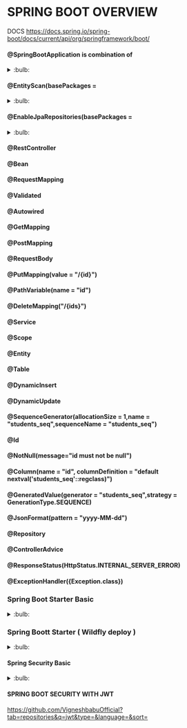# SPRING BOOT OVERVIEW

DOCS
https://docs.spring.io/spring-boot/docs/current/api/org/springframework/boot/

#### @SpringBootApplication is combination of
<details>
  <summary>:bulb:</summary>
  
  ```JS
@Configuration (used for Java-based configuration) - if not written means, no issues. But ComponentScan should be written.
@ComponentScan (used for component scanning)  - if not written means, Server will not be accessed.
@EnableAutoConfiguration (used to enable auto-configuration in Spring Boot) - if not written means, Application itself will not  build successfully / deployed.
```
REF: https://docs.spring.io/spring-boot/docs/current/api/org/springframework/boot/autoconfigure/SpringBootApplication.html

![image](https://user-images.githubusercontent.com/70185865/164116420-7d4d863c-7e0d-4406-a7ff-33d9ec58c3e3.png)

</details>

#### @EntityScan(basePackages =
<details>
  <summary>:bulb:</summary>
  
  ```JS
 Using @EntityScan will cause auto-configuration to Set the packages scanned for JPA entities.  
```
REF: 
https://docs.spring.io/spring-boot/docs/current/api/org/springframework/boot/autoconfigure/domain/EntityScan.html

</details>

#### @EnableJpaRepositories(basePackages =
<details>
  <summary>:bulb:</summary>
  
  ```JS
 Annotation to enable JPA repositories. Will scan the package of the annotated configuration class for Spring Data repositories by default.  
```
REF: 
https://docs.spring.io/spring-data/jpa/docs/current/api/org/springframework/data/jpa/repository/config/EnableJpaRepositories.html

</details>

#### @RestController
#### @Bean
#### @RequestMapping
#### @Validated
#### @Autowired
#### @GetMapping
#### @PostMapping
#### @RequestBody
#### @PutMapping(value = "/{id}")
#### @PathVariable(name = "id")
#### @DeleteMapping("/{ids}")
#### @Service
#### @Scope
#### @Entity
#### @Table
#### @DynamicInsert
#### @DynamicUpdate
#### @SequenceGenerator(allocationSize = 1,name = "students_seq",sequenceName = "students_seq")
#### @Id
#### @NotNull(message="id must not be null")
#### @Column(name = "id", columnDefinition = "default nextval('students_seq'::regclass)")
#### @GeneratedValue(generator = "students_seq",strategy = GenerationType.SEQUENCE)
#### @JsonFormat(pattern = "yyyy-MM-dd")
#### @Repository
#### @ControllerAdvice
#### @ResponseStatus(HttpStatus.INTERNAL_SERVER_ERROR)
#### @ExceptionHandler({Exception.class})

### Spring Boot Starter Basic
<details>
  <summary>:bulb:</summary>
  
 @ POM.XML
```JS
<?xml version="1.0" encoding="UTF-8"?>
<project xmlns="http://maven.apache.org/POM/4.0.0"
	xmlns:xsi="http://www.w3.org/2001/XMLSchema-instance"
	xsi:schemaLocation="http://maven.apache.org/POM/4.0.0 https://maven.apache.org/xsd/maven-4.0.0.xsd">
	<modelVersion>4.0.0</modelVersion>
	<parent>
		<groupId>org.springframework.boot</groupId>
		<artifactId>spring-boot-starter-parent</artifactId>
		<version>2.6.7</version>
		<relativePath /> <!-- lookup parent from repository -->
	</parent>
	<groupId>com.spring-boot-basic-access-refresh-tokens-jwt</groupId>
	<artifactId>spring-boot-basic-access-refresh-tokens-jwt</artifactId>
	<version>1</version>
	<packaging>war</packaging>
	<name>spring-boot-basic-access-refresh-tokens-jwt</name>
	<description>Demo project for spring-boot-basic-access-refresh-tokens-jwt</description>
	<properties>
		<java.version>11</java.version>
	</properties>
	<dependencies>
		<dependency>
			<groupId>org.springframework.boot</groupId>
			<artifactId>spring-boot-starter-web</artifactId>
		</dependency>

		<dependency>
			<groupId>org.springframework.boot</groupId>
			<artifactId>spring-boot-starter-tomcat</artifactId>
			<scope>provided</scope>
		</dependency>
    
		<dependency>
			<groupId>org.springframework.boot</groupId>
			<artifactId>spring-boot-starter-test</artifactId>
			<scope>test</scope>
		</dependency>
		    	
	</dependencies>

	<build>
		<finalName>jwt-example</finalName>
		<plugins>
			<plugin>
				<groupId>org.springframework.boot</groupId>
				<artifactId>spring-boot-maven-plugin</artifactId>
			</plugin>
			<!-- <plugin> <groupId>org.wildfly.plugins</groupId> <artifactId>wildfly-maven-plugin</artifactId> 
				<version>2.0.0.Final</version> </plugin> -->
		</plugins>
	</build>

</project>


```
#### @ application.properties
```JS

server.servlet.context-path=/jwt-example
```

</details>



### Spring Boott Starter ( Wildfly deploy )
<details>
  <summary>:bulb:</summary>
  
  @ POM.XML
```JS
<?xml version="1.0" encoding="UTF-8"?>
<project xmlns="http://maven.apache.org/POM/4.0.0"
	xmlns:xsi="http://www.w3.org/2001/XMLSchema-instance"
	xsi:schemaLocation="http://maven.apache.org/POM/4.0.0 https://maven.apache.org/xsd/maven-4.0.0.xsd">
	<modelVersion>4.0.0</modelVersion>
	<parent>
		<groupId>org.springframework.boot</groupId>
		<artifactId>spring-boot-starter-parent</artifactId>
		<version>2.6.7</version>
		<relativePath /> <!-- lookup parent from repository -->
	</parent>
	<groupId>com.spring-boot-basic-access-refresh-tokens-jwt</groupId>
	<artifactId>spring-boot-basic-access-refresh-tokens-jwt</artifactId>
	<version>1</version>
	<packaging>war</packaging>
	<name>spring-boot-basic-access-refresh-tokens-jwt</name>
	<description>Demo project for spring-boot-basic-access-refresh-tokens-jwt</description>
	<properties>
		<java.version>11</java.version>
	</properties>
	<dependencies>
		
    <dependency>
			<groupId>org.springframework.boot</groupId>
			<artifactId>spring-boot-starter-web</artifactId>
			<exclusions>
				<!-- <exclusion> <groupId>org.springframework.boot</groupId> <artifactId>spring-boot-starter-tomcat</artifactId> 
					</exclusion> -->
				<exclusion>
					<groupId>org.springframework.boot</groupId>
					<artifactId>spring-boot-starter-logging</artifactId>
				</exclusion>
			</exclusions>
		</dependency>

		<dependency>
			<groupId>org.springframework.boot</groupId>
			<artifactId>spring-boot-starter-tomcat</artifactId>
			<scope>provided</scope>
		</dependency>

		<dependency>
			<groupId>org.springframework.boot</groupId>
			<artifactId>spring-boot-starter-test</artifactId>
			<scope>test</scope>
		</dependency>
    
		<dependency> 
      <groupId>javax.servlet</groupId> 
      <artifactId>javax.servlet-api</artifactId> 
			<version>3.1.0</version>$NO-MVN-MAN-VER$ 
      <scope>provided</scope> 
    </dependency> -->
	
	</dependencies>

	<build>
		<finalName>jwt-example</finalName>
		<plugins>
			<plugin>
				<groupId>org.springframework.boot</groupId>
				<artifactId>spring-boot-maven-plugin</artifactId>
			</plugin>
			<!-- <plugin> <groupId>org.wildfly.plugins</groupId> <artifactId>wildfly-maven-plugin</artifactId> 
				<version>2.0.0.Final</version> </plugin> -->
		</plugins>
	</build>

</project>


```

@ ......Application class
```JS
If the below configuration missed means, then server routing to controller end-points will be failed

@SpringBootApplication(scanBasePackages = "com.springbootbasicaccessrefreshtokensjwt")
```

</details>



#### Spring Security Basic
<details>
  <summary>:bulb:</summary>
  
 @ POM.XML
```JS

<?xml version="1.0" encoding="UTF-8"?>
<project xmlns="http://maven.apache.org/POM/4.0.0"
	xmlns:xsi="http://www.w3.org/2001/XMLSchema-instance"
	xsi:schemaLocation="http://maven.apache.org/POM/4.0.0 https://maven.apache.org/xsd/maven-4.0.0.xsd">
	<modelVersion>4.0.0</modelVersion>
	<parent>
		<groupId>org.springframework.boot</groupId>
		<artifactId>spring-boot-starter-parent</artifactId>
		<version>2.6.7</version>
		<relativePath /> <!-- lookup parent from repository -->
	</parent>
	<groupId>com.spring-boot-basic-access-refresh-tokens-jwt</groupId>
	<artifactId>spring-boot-basic-access-refresh-tokens-jwt</artifactId>
	<version>1</version>
	<packaging>war</packaging>
	<name>spring-boot-basic-access-refresh-tokens-jwt</name>
	<description>Demo project for spring-boot-basic-access-refresh-tokens-jwt</description>
	<properties>
		<java.version>11</java.version>
	</properties>
	<dependencies>
		<dependency>
			<groupId>org.springframework.boot</groupId>
			<artifactId>spring-boot-starter-web</artifactId>
			<exclusions>
				<!-- <exclusion> <groupId>org.springframework.boot</groupId> <artifactId>spring-boot-starter-tomcat</artifactId> 
					</exclusion> -->
				<exclusion>
					<groupId>org.springframework.boot</groupId>
					<artifactId>spring-boot-starter-logging</artifactId>
				</exclusion>
			</exclusions>
		</dependency>

		<dependency>
			<groupId>org.springframework.boot</groupId>
			<artifactId>spring-boot-starter-tomcat</artifactId>
			<scope>provided</scope>
		</dependency>
		<dependency>
			<groupId>org.springframework.boot</groupId>
			<artifactId>spring-boot-starter-test</artifactId>
			<scope>test</scope>
		</dependency>
		<!-- <dependency> <groupId>javax.servlet</groupId> <artifactId>javax.servlet-api</artifactId> 
			<version>3.1.0</version>$NO-MVN-MAN-VER$ <scope>provided</scope> </dependency> -->
		<dependency>
			<groupId>org.springframework.boot</groupId>
			<artifactId>spring-boot-starter-security</artifactId>
		</dependency>

		<dependency>
			<groupId>org.springframework.security</groupId>
			<artifactId>spring-security-test</artifactId>
			<scope>test</scope>
		</dependency>
	
	</dependencies>

	<build>
		<finalName>jwt-example</finalName>
		<plugins>
			<plugin>
				<groupId>org.springframework.boot</groupId>
				<artifactId>spring-boot-maven-plugin</artifactId>
			</plugin>
			<!-- <plugin> <groupId>org.wildfly.plugins</groupId> <artifactId>wildfly-maven-plugin</artifactId> 
				<version>2.0.0.Final</version> </plugin> -->
		</plugins>
	</build>

</project>


```
#### @ application.properties file
```JS
spring.security.user.name=user
spring.security.user.password=password

```
![image](https://user-images.githubusercontent.com/70185865/166185456-a253153d-dc02-413e-a8cd-d35191f3e742.png)



</details>

#### SPRING BOOT SECURITY WITH JWT

https://github.com/VigneshbabuOfficial?tab=repositories&q=jwt&type=&language=&sort=


